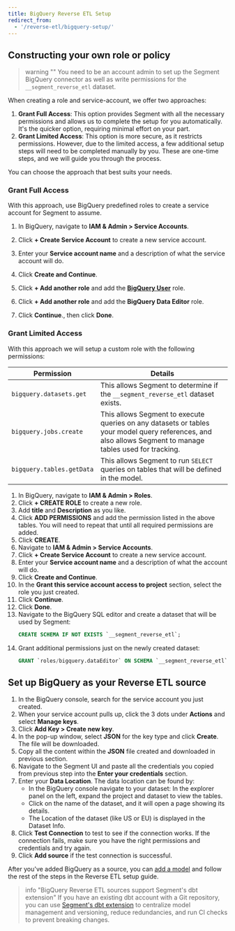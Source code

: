 ```yaml
---
title: BigQuery Reverse ETL Setup
redirect_from:
  - '/reverse-etl/bigquery-setup/'
---
```

## Constructing your own role or policy

> warning ""
> You need to be an account admin to set up the Segment BigQuery connector as well as write permissions for the `__segment_reverse_etl` dataset.

When creating a role and service-account, we offer two approaches:
1. **Grant Full Access**: This option provides Segment with all the necessary permissions and allows us to complete the setup for you automatically. It's the quicker option, requiring minimal effort on your part.
2. **Grant Limited Access**: This option is more secure, as it restricts permissions. However, due to the limited access, a few additional setup steps will need to be completed manually by you. These are one-time steps, and we will guide you through the process.

You can choose the approach that best suits your needs.

### Grant Full Access
With this approach, use BigQuery predefined roles to create a service account for Segment to assume. 
1. In BigQuery, navigate to **IAM & Admin > Service Accounts**.
2. Click **+ Create Service Account** to create a new service account.
3. Enter your **Service account name** and a description of what the service account will do.

4. Click **Create and Continue**. 
5. Click **+ Add another role** and add the [**BigQuery User**](https://cloud.google.com/bigquery/docs/access-control#bigquery.user) role. 
6. Click **+ Add another role** and add the **BigQuery Data Editor** role. 
7. Click **Continue**., then click **Done**.

### Grant Limited Access
With this approach we will setup a custom role with the following permissions:

Permission | Details
---------- | --------
`bigquery.datasets.get` | This allows Segment to determine if the `__segment_reverse_etl` dataset exists.
`bigquery.jobs.create` | This allows Segment to execute queries on any datasets or tables your model query references, and also allows Segment to manage tables used for tracking.
`bigquery.tables.getData` | This allows Segment to run `SELECT` queries on tables that will be defined in the model. 


1. In BigQuery, navigate to **IAM & Admin > Roles**.
2. Click **+ CREATE ROLE** to create a new role.
3. Add **title** and **Description** as you like.
4. Click **ADD PERMISSIONS** and add the permission listed in the above tables. You will need to repeat that until all required permissions are added.
5. Click **CREATE**. 
6. Navigate to **IAM & Admin > Service Accounts**. 
7. Click **+ Create Service Account** to create a new service account. 
8. Enter your **Service account name** and a description of what the account will do. 
9. Click **Create and Continue**. 
10. In the **Grant this service account access to project** section, select the role you just created. 
11. Click **Continue**. 
12. Click **Done**. 
13. Navigate to the BigQuery SQL editor and create a dataset that will be used by Segment:
    ```sql
    CREATE SCHEMA IF NOT EXISTS `__segment_reverse_etl`;
    ```
14. Grant additional permissions just on the newly created dataset:
    ```sql
    GRANT `roles/bigquery.dataEditor` ON SCHEMA `__segment_reverse_etl` TO "serviceAccount:<YOUR SERVICE ACCOUNT EMAIL>";
    ```

## Set up BigQuery as your Reverse ETL source
1. In the BigQuery console, search for the service account you just created. 
2. When your service account pulls up, click the 3 dots under **Actions** and select **Manage keys**. 
3. Click **Add Key > Create new key**. 
4. In the pop-up window, select **JSON** for the key type and click **Create**. The file will be downloaded. 
5. Copy all the content within the **JSON** file created and downloaded in previous section. 
6. Navigate to the Segment UI and paste all the credentials you copied from previous step into the **Enter your credentials** section. 
7. Enter your **Data Location**. The data location can be found by:
   - In the BigQuery console navigate to your dataset: In the explorer panel on the left, expand the project and dataset to view the tables.
   - Click on the name of the dataset, and it will open a page showing its details.
   - The Location of the dataset (like US or EU) is displayed in the Dataset Info.
8. Click **Test Connection** to test to see if the connection works. If the connection fails, make sure you have the right permissions and credentials and try again. 
9. Click **Add source** if the test connection is successful.

After you've added BigQuery as a source, you can [add a model](/docs/connections/reverse-etl/setup/#step-2-add-a-model) and follow the rest of the steps in the Reverse ETL setup guide.

> info "BigQuery Reverse ETL sources support Segment's dbt extension"
> If you have an existing dbt account with a Git repository, you can use [Segment's dbt extension](/docs/segment-app/extensions/dbt/) to centralize model management and versioning, reduce redundancies, and run CI checks to prevent breaking changes.
